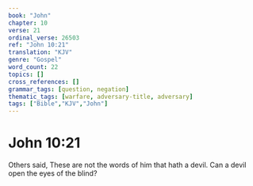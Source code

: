 ```yaml
---
book: "John"
chapter: 10
verse: 21
ordinal_verse: 26503
ref: "John 10:21"
translation: "KJV"
genre: "Gospel"
word_count: 22
topics: []
cross_references: []
grammar_tags: [question, negation]
thematic_tags: [warfare, adversary-title, adversary]
tags: ["Bible","KJV","John"]
---
```


# John 10:21

Others said, These are not the words of him that hath a devil. Can a devil open the eyes of the blind?
